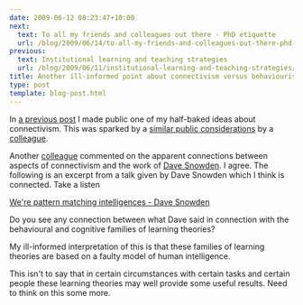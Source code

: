 ```yaml
---
date: 2009-06-12 08:23:47+10:00
next:
  text: To all my friends and colleagues out there - PhD etiquette
  url: /blog/2009/06/14/to-all-my-friends-and-colleagues-out-there-phd-etiquette/
previous:
  text: Institutional learning and teaching strategies
  url: /blog/2009/06/11/institutional-learning-and-teaching-strategies/
title: Another ill-informed point about connectivism versus behaviourism and cognitivism
type: post
template: blog-post.html
---
```

In [a previous post](/blog/2009/06/09/an-ill-informed-observation-on-connectivism-and-other-learning-theories/) I made public one of my half-baked ideas about connectivism. This was sparked by a [similar public considerations](http://damosworld.wordpress.com/2009/05/26/connectivism-and-the-importance-of-context-an-example/) by a [colleague](http://damosworld.wordpress.com/about-damien/).

Another [colleague](http://beerc.wordpress.com/) commented on the apparent connections between aspects of connectivism and the work of [Dave Snowden](http://www.cognitive-edge.com/blogs/dave/). I agree. The following is an excerpt from a talk given by Dave Snowden which I think is connected. Take a listen

[We're pattern matching intelligences - Dave Snowden](http://cq-pan.cqu.edu.au/david-jones/PatternsSnowdenLion.mp3)

Do you see any connection between what Dave said in connection with the behavioural and cognitive families of learning theories?

My ill-informed interpretation of this is that these families of learning theories are based on a faulty model of human intelligence.

This isn't to say that in certain circumstances with certain tasks and certain people these learning theories may well provide some useful results. Need to think on this some more.